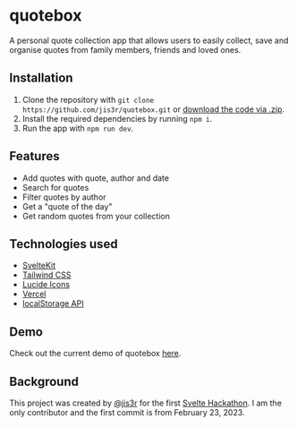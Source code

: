 # quotebox

A personal quote collection app that allows users to easily collect, save and organise quotes from family members, friends and loved ones.

## Installation

1.  Clone the repository with `git clone https://github.com/jis3r/quotebox.git` or [download the code via .zip](https://github.com/jis3r/quotebox/archive/refs/heads/main.zip).
2.  Install the required dependencies by running `npm i`.
3.  Run the app with `npm run dev`.

## Features

- Add quotes with quote, author and date
- Search for quotes
- Filter quotes by author
- Get a "quote of the day"
- Get random quotes from your collection

## Technologies used

-   [SvelteKit](https://kit.svelte.dev/)
-   [Tailwind CSS](https://tailwindcss.com/)
-   [Lucide Icons](https://lucide.dev/)
-   [Vercel](https://vercel.com/)
-   [localStorage API](https://developer.mozilla.org/en-US/docs/Web/API/Window/localStorage)

## Demo

Check out the current demo of quotebox [here](https://quotebox.vercel.app).

## Background

This project was created by [@jis3r](https://twitter.com/jis3r) for the first [Svelte Hackathon](https://hack.sveltesociety.dev/). I am the only contributor and the first commit is from February 23, 2023.
